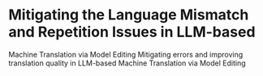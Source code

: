# Mitigating the Language Mismatch and Repetition Issues in LLM-based
Machine Translation via Model Editing
Mitigating errors and improving translation quality in LLM-based Machine Translation via Model Editing
